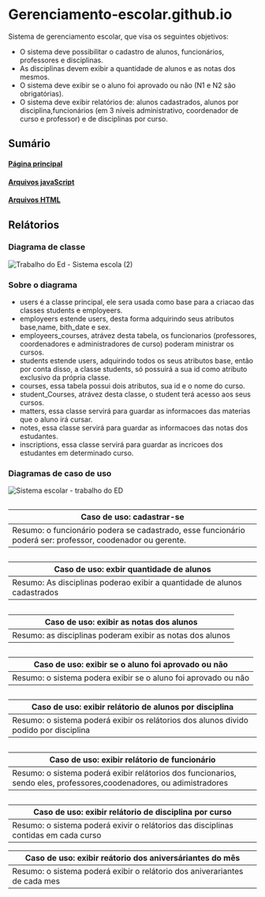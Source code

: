 # Gerenciamento-escolar.github.io

Sistema de gerenciamento escolar, que visa os seguintes objetivos:
* O sistema deve possibilitar o cadastro de alunos, funcionários, professores e disciplinas.
* As disciplinas devem exibir a quantidade de alunos e as notas dos mesmos.
* O sistema deve exibir se o aluno foi aprovado ou não (N1 e N2 são obrigatórias).
* O sistema deve exibir relatórios de: alunos cadastrados, alunos por disciplina,funcionários (em 3 níveis administrativo,
coordenador de curso e professor) e de disciplinas por curso.

## Sumário

#### [Página principal](https://github.com/Kalebeadv/gerenciamento-escolar.github.io/tree/main/src) 
#### [Arquivos javaScript](https://github.com/Kalebeadv/gerenciamento-escolar.github.io/tree/main/src/js)
#### [Arquivos HTML](https://github.com/Kalebeadv/gerenciamento-escolar.github.io/tree/main/src/html)


## Relátorios

### Diagrama de classe
![Trabalho do Ed - Sistema escola (2)](https://user-images.githubusercontent.com/62080789/142788977-0df66e7a-1b85-49ea-bb7a-207dbc0fcc08.png)

### Sobre o diagrama

* users é a classe principal, ele sera usada como base para a criacao das classes students e employeers.
* employeers estende users, desta forma adquirindo seus atributos base,name, bith_date e sex.
* employeers_courses, atrávez desta tabela, os funcionarios (professores, coordenadores e administradores de curso) poderam ministrar os cursos.
* students estende users, adquirindo todos os seus atributos base, então por conta disso, a classe students, só possuirá a sua id como atributo exclusivo da própria classe.
* courses, essa tabela possui dois atributos, sua id e o nome do curso.
* student_Courses, atrávez desta classe, o student terá acesso aos seus cursos. 
* matters, essa classe servirá para guardar as informacoes das materias que o aluno irá cursar.
* notes, essa classe servirá para guardar as informacoes das notas dos estudantes.
* inscriptions, essa classe servirá para guardar as incricoes dos estudantes em determinado curso.

### Diagramas de caso de uso
![Sistema escolar - trabalho do ED](https://user-images.githubusercontent.com/62080789/142790807-83a0145c-63df-4b3f-acbb-c095025aec70.png)
##
|Caso de uso: cadastrar-se|
|---|
|Resumo: o funcionário podera se cadastrado, esse funcionário poderá ser: professor, coodenador ou gerente.|
##
|Caso de uso: exbir quantidade de alunos|
|---|
|Resumo: As disciplinas poderao exibir a quantidade de alunos cadastrados|
##
|Caso de uso: exibir as notas dos alunos|
|---|
|Resumo: as disciplinas poderam exibir as notas dos alunos|
##
|Caso de uso: exibir se o aluno foi aprovado ou não|
|---|
|Resumo: o sistema podera exibir se o aluno foi aprovado ou não|
##
|Caso de uso: exibir relátorio de alunos por disciplina|
|---|
|Resumo: o sistema poderá exibir os relátorios dos alunos divido podido por disciplina|
##
|Caso de uso: exibir relátorio de funcionário|
|---|
|Resumo: o sistema poderá exibir relátorios dos funcionarios, sendo eles, professores,coodenadores, ou adimistradores|
##
|Caso de uso: exibir relátorio de disciplina por curso|
|---|
|Resumo: o sistema poderá exivir o relátorios das disciplinas contidas em cada curso|

|Caso de uso: exibir reátorio dos aniversáriantes do mês|
|---|
|Resumo: o sistema poderá exibir o relátorio dos aniverariantes de cada mes |
